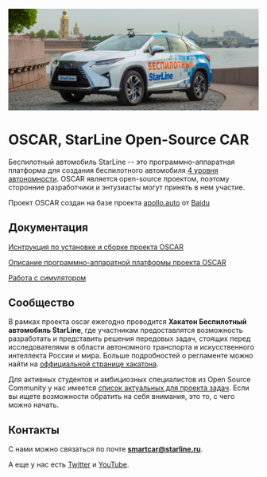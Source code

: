 ![logo](docs/oscar/images/main_page/lexus_rx_sl_2.png)

# OSCAR, StarLine Open-Source CAR

Беспилотный автомобиль StarLine -- это программно-аппаратная платформа для создания беспилотного автомобиля [4 уровня автономности](https://en.wikipedia.org/wiki/Autonomous_car#Levels_of_driving_automation). OSCAR является open-source проектом, поэтому сторонние разработчики и энтузиасты могут принять в нем участие.


Проект OSCAR создан на базе проекта [apollo.auto](https://apollo.auto) от [Baidu](https://www.baidu.com/)


## Документация

[Иснтрукция по установке и сборке проекта OSCAR](docs/oscar/README.md)

[Описание программно-аппаратной платформы проекта OSCAR](docs/oscar/soft_hard_description.md)

[Работа с симулятором](docs/oscar/lgsvl_simulator.md)


## Сообщество

В рамках проекта oscar ежегодно проводится **Хакатон Беспилотный автомобиль StarLine**, где участникам предоставлятся возможность разработать и представить решения передовых задач, стоящих перед исследователями в области автономного транспорта и искусственного интеллекта России и мира. Больше подробностей о регламенте можно найти на [оффициальной странице хакатона](https://robofinist.ru/event/info/short/id/339).

Для активных студентов и амбициозных специалистов из Open Source Community у нас имеется [список актуальных для проекта задач](docs/oscar/task_for_students.md). Если вы ищете возможности обратить на себя внимания, это то, с чего можно начать.


## Контакты

С нами можно связаться по почте **smartcar@starline.ru**.

А еще у нас есть [Twitter](https://twitter.com/starline_oscar) и [YouTube](https://www.youtube.com/channel/UC1ZPtOXu7cr4HsQKRpElDnA).
